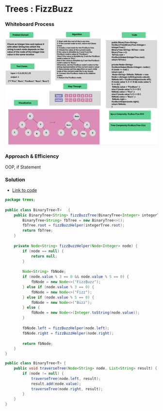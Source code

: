 # Trees : FizzBuzz

### Whiteboard Process
![img_4.png](img_4.png)
### Approach & Efficiency
OOP, if Statement

### Solution

- [Link to code ](Trees/app/src/main/java/trees/BinaryTree.java)

```java
package trees;

public class BinaryTree<T>   {
    public BinaryTree<String> fizzBuzzTree(BinaryTree<Integer> integerTree) {
        BinaryTree<String> fbTree = new BinaryTree<>();
        fbTree.root = fizzBuzzHelper(integerTree.root);
        return fbTree;
    }

    private Node<String> fizzBuzzHelper(Node<Integer> node) {
        if (node == null) {
            return null;
        }

        Node<String> fbNode;
        if (node.value % 3 == 0 && node.value % 5 == 0) {
            fbNode = new Node<>("FizzBuzz");
        } else if (node.value % 3 == 0) {
            fbNode = new Node<>("Fizz");
        } else if (node.value % 5 == 0) {
            fbNode = new Node<>("Buzz");
        } else {
            fbNode = new Node<>(Integer.toString(node.value));
        }

        fbNode.left = fizzBuzzHelper(node.left);
        fbNode.right = fizzBuzzHelper(node.right);

        return fbNode;
    }
}
```

```java
public class BinaryTree<T> {
    public void traverseTree(Node<String> node, List<String> result) {
        if (node != null) {
            traverseTree(node.left, result);
            result.add(node.value);
            traverseTree(node.right, result);
        }
    }
}
```
